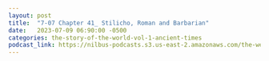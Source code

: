 ```yaml
---
layout: post
title:  "7-07 Chapter 41_ Stilicho, Roman and Barbarian"
date:   2023-07-09 06:90:00 -0500
categories: the-story-of-the-world-vol-1-ancient-times
podcast_link: https://nilbus-podcasts.s3.us-east-2.amazonaws.com/the-well-trained-mind/The%20Story%20of%20the%20World%20Vol.%201%20Ancient%20Times/7-07%20Chapter%2041_%20Stilicho,%20Roman%20and%20Barbarian.mp3
---
```


